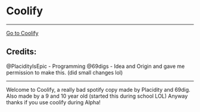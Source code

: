 <h1>Coolify</h1>
<hr>
<a href='https://placidityisepic.github.io/Coolify/' target='_blank'>Go to Coolify</a>

<h2>Credits:</h2>
@PlacidityIsEpic - Programming
@69digs - Idea and Origin and gave me permission to make this. (did small changes lol)
<hr>

Welcome to Coolify, a really bad spotify copy
made by Placidity and 69dig. Also made by a
9 and 10 year old (started this during school
LOL) Anyway thanks if you use coolify during Alpha!
